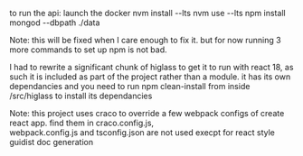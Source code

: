to run the api: 
launch the docker
nvm install --lts
nvm use --lts
npm install
mongod --dbpath ./data

Note: this will be fixed when I care enough to fix it. but for now running 3 more commands to set up npm is not bad.


I had to rewrite a significant chunk of higlass to get it to run with react 18, as such it is included as part of the project rather than a module.
it has its own dependancies and you need to run npm clean-install from inside /src/higlass to install its dependancies

Note: this project uses craco to override a few webpack configs of create react app. find them in craco.config.js,   
webpack.config.js and tsconfig.json are not used execpt for react style guidist doc generation   